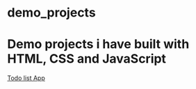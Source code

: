 # demo_projects
<h1>Demo projects i have built with HTML, CSS and JavaScript</h1>
<a href="https://github.com/hernanruscica.github.io/demo_projects/project01/" target="_blank">Todo list App</a>
